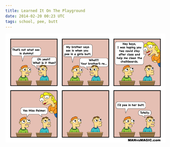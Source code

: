 ```yaml
---
title: Learned It On The Playground
date: 2014-02-20 00:23 UTC
tags: school, pee, butt
---
```

<img src="/images/Learned-it-on-the-Playground_ManVsMagic.png" alt="School" />
